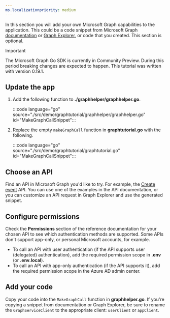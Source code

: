 ```yaml
---
ms.localizationpriority: medium
---
```


<!-- markdownlint-disable MD041 -->

In this section you will add your own Microsoft Graph capabilities to the application. This could be a code snippet from Microsoft Graph [documentation](/graph/api/overview) or [Graph Explorer](https://developer.microsoft.com/graph/graph-explorer), or code that you created. This section is optional.

> [!IMPORTANT]
> The Microsoft Graph Go SDK is currently in Community Preview. During this period breaking changes are expected to happen. This tutorial was written with version 0.19.1.

## Update the app

1. Add the following function to **./graphhelper/graphhelper.go**.

    :::code language="go" source="./src/demo/graphtutorial/graphhelper/graphhelper.go" id="MakeGraphCallSnippet":::

1. Replace the empty `makeGraphCall` function in **graphtutorial.go** with the following.

    :::code language="go" source="./src/demo/graphtutorial/graphtutorial.go" id="MakeGraphCallSnippet":::

## Choose an API

Find an API in Microsoft Graph you'd like to try. For example, the [Create event](/graph/api/user-post-events) API. You can use one of the examples in the API documentation, or you can customize an API request in Graph Explorer and use the generated snippet.

## Configure permissions

Check the **Permissions** section of the reference documentation for your chosen API to see which authentication methods are supported. Some APIs don't support app-only, or personal Microsoft accounts, for example.

- To call an API with user authentication (if the API supports user (delegated) authentication), add the required permission scope in **.env** (or **.env.local**).
- To call an API with app-only authentication (if the API supports it), add the required permission scope in the Azure AD admin center.

## Add your code

Copy your code into the `MakeGraphCall` function in **graphhelper.go**. If you're copying a snippet from documentation or Graph Explorer, be sure to rename the `GraphServiceClient` to the appropriate client: `userClient` or `appClient`.
